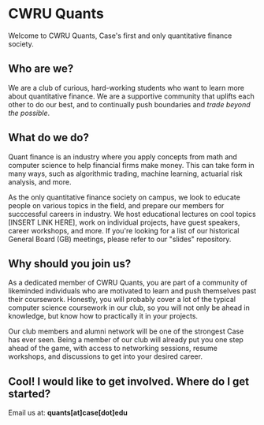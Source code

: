 # CWRU Quants

Welcome to CWRU Quants, Case's first and only quantitative finance society. 

## Who are we?
We are a club of curious, hard-working students who want to learn more about quantitative finance. We are a supportive community that uplifts each other to do our best, and to
continually push boundaries and <i>trade beyond the possible</i>.

## What do we do?
Quant finance is an industry where you apply concepts from math and computer science to help financial firms make money. This can take form in many ways, such as algorithmic trading, machine learning, actuarial risk analysis, and more.   

As the only quantitative finance society on campus, we look to educate people on various topics in the field, and prepare our members for succcessful careers in industry. We host educational lectures on cool topics
[INSERT LINK HERE], work on individual projects, have guest speakers, career workshops, and more. If you're looking for a list of our historical General Board (GB) meetings, please refer to our "slides" repository.

## Why should you join us?
As a dedicated member of CWRU Quants, you are part of a community of likeminded individuals who are motivated to learn and push themselves past their coursework. Honestly, you will
probably cover a lot of the typical computer science coursework in our club, so you will not only be ahead in knowledge, but know how to practically it in your projects.   

Our club members and alumni network will be one of the strongest Case has ever seen. Being a member of our club will already put you one step ahead of the game,
with access to networking sessions, resume workshops, and discussions to get into your desired career.

## Cool! I would like to get involved. Where do I get started?
Email us at: <b>quants[at]case[dot]edu</b>

